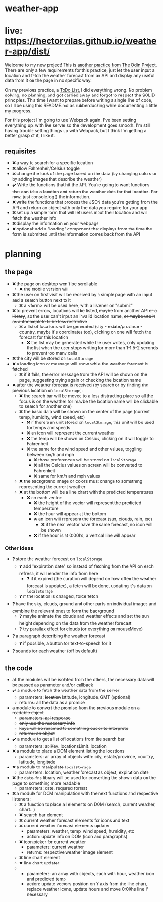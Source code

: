 # weather-app
# live: https://hectorvilas.github.io/weather-app/dist/

Welcome to my new project! This is [another practice from The Odin Project](https://www.theodinproject.com/lessons/node-path-javascript-weather-app). There are only a few requirements for this practice, just let the user input a location and fetch the weather forecast from an API and display any useful data from it on the page in no specific way.

On my previous practice, a [ToDo List](https://github.com/HectorVilas/todo-list), I did everything wrong. No problem solving, no planning, and got carried away and forgot to respect the SOLID principles. This time I want to prepare before writing a single line of code, so I'll be using this README.md as rubberducking while documenting a little my progress.

For this project I'm going to use Webpack again. I've been setting everything up, with live server so the development goes smooth. I'm still having trouble setting things up with Webpack, but I think I'm getting a better grasp of it, I like it.

<!-- ❌ ✔️ ⭕ ❓ -->

## requisites
- ❌ a way to search for a specific location
- ❌ allow Fahrenheit/Celsius toggle
- ❌ change the look of the page based on the data (by changing colors or by adding images that describe the weather)
- ✔️ Write the functions that hit the API. You’re going to want functions that can take a location and return the weather data for that location. For now, just console.log() the information.
- ❌ write the functions that process the JSON data you’re getting from the API and return an object with only the data you require for your app
- ❌ set up a simple form that will let users input their location and will fetch the weather info
- ❌ display the information on your webpage
- ❌ optional: add a "loading" component that displays from the time the form is submitted until the information comes back from the API

# planning

## the page
- ❌ the page on desktop won't be scrollable
  - ❌ the mobile version will
- ❌ the user on first visit will be received by a simple page with an input and a search button next to it
  - ❌ a \<form> will be used here, with a listener on "submit"
- ❌ to prevent errors, locations will be listed, ~~maybe~~ from another API ~~or a library~~, so the user can't input an invalid location name, ~~or maybe use it as autocomplete to be less restrictive~~
  - ❌ a list of locations will be generated (city - estate/province - country, maybe it's coordinates too), clicking on one will fetch the forecast for this location
    - ❌ the list may be generated while the user writes, only updating the list when the user stops writing for more than 1-1.5-2 seconds to prevent too many calls
- ❌ the city will be stored on `localStorage`
- ❌ a loading icon or message will show while the weather forecast is fetched
  - ❌ if it fails, the error message from the API will be shown on the page, suggesting trying again or checking the location name
- ❌ after the weather forecast is received (by search or by finding the previous location on `localStorage`):
  - ❌ the search bar will be moved to a less distracting place so all the focus is on the weather (or maybe the location name will be clickable to search for another one)
  - ❌ the basic data will be shown on the center of the page (current temp, humidity, wind speed, etc)
    - ❌ if there's an unit stored on `localStorage`, this unit will be used for temps and speeds
    - ❌ an icon will represent the current weather
    - ❌ the temp will be shown on Celsius, clicking on it will toggle to Fahrenheit
    - ❌ the same for the wind speed and other values, toggling between km/h and mph
      - ❌ those preferences will be stored on `localStorage`
      - ❌ all the Celcius values on screen will be converted to Fahrenheit
      - ❌ same for km/h and mph values
  - ❌ the background image or colors must change to something representing the current weather
  - ❌ at the bottom will be a line chart with the predicted temperatures
    - ❌ on each vector:
      - ❌ the height of the vector will represent the predicted temperature
      - ❌ the hour will appear at the bottom
      - ❌ an icon will represent the forecast (sun, clouds, rain, etc)
        - ❌ if the next vector have the same forecast, no icon will be shown
      - ❌ if the hour is at 0:00hs, a vertical line will appear

### Other ideas
- ❓ store the weather forecast on `localStorage`
  - ❓ add "expiration date" so instead of fetching from the API on each refresh, it will render the info from here
    - ❓ if it expired (the duration will depend on how often the weather forecast is updated), a fetch will be done, updating it's data on `localStorage`
  - ❓ if the location is changed, force fetch
- ❓ have the sky, clouds, ground and other parts on individual images and combine the relevant ones to form the background
  - ❓ maybe animate the clouds and weather effects and set the sun height depending on the data from the weather forecast
  - ❓ try parallax effect for clouds (or everything on mouseMove)
- ❓ a paragraph describing the weather forecast
  - ❓ if possible, a button for text-to-speech for it
- ❓ sounds for each weather (off by default)

## the code
- all the modules will be isolated from the others, the necessary data will be passed as parameter and/or callback
- ✔️ a module to fetch the weather data from the server
  - parameters: ~~location~~ latitude, longitude, GMT (optional)
  - returns: all the data as a promise
- ~~a module to convert the promise from the previous module on a readable object~~
  - ~~parameters: api response~~
  - ~~only use the neccesary info~~
  - ~~keys will be renamed to something easier to interprete~~
  - ~~returns: an object~~
- ✔️ a module to get a list of locations from the search bar
  - parameters: apiKey, locationsLimit, location
- ❌ a module to place a DOM element listing the locations
  - parameters: an array of objects with: city, estate/province, country, latitude, longitude
- ❌ a module to manipulate `localStorage`
  - parameters: location, weather forecast as object, expiration date
- ❌ the `date-fns` library will be used for converting the shown data on the page to something more readable
  - parameters: date, required format
- ❌ a module for DOM manipulation with the next functions and respective listeners:
  - ❌ a function to place all elements on DOM (search, current weather, chart...)
  - ❌ search bar element
  - ❌ current weather forecast elements for icons and text
  - ❌ current weather forecast elements updater
    - parameters: weather, temp, wind speed, humidity, etc
    - action: update info on DOM (icon and paragraphs)
  - ❌ icon picker for current weather
    - parameters: current weather
    - returns: respective weather image element
  - ❌ line chart element
  - ❌ line chart updater
  - - parameters: an array with objects, each with hour, weather icon and predicted temp
    - action: update vectors position on Y axis from the line chart, replace weather icons, update hours and move 0:00hs line if necessary
